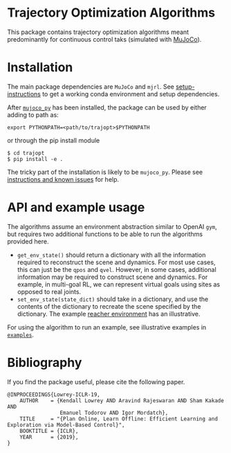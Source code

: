# Trajectory Optimization Algorithms
This package contains trajectory optimization algorithms meant predominantly for continuous control taks (simulated with [MuJoCo](http://www.mujoco.org/)).

# Installation
The main package dependencies are `MuJoCo` and `mjrl`. See [setup-instructions](https://github.com/aravindr93/mjrl/tree/master/setup) to get a working conda environment and setup dependencies.

After [`mujoco_py`](https://github.com/openai/mujoco-py) has been installed, the package can be used by either adding to path as:
```
export PYTHONPATH=<path/to/trajopt>$PYTHONPATH
```
or through the pip install module
```
$ cd trajopt
$ pip install -e .
```
The tricky part of the installation is likely to be `mujoco_py`. Please see [instructions and known issues](https://github.com/aravindr93/mjrl/tree/master/setup) for help.

# API and example usage
The algorithms assume an environment abstraction similar to OpenAI `gym`, but requires two additional functions to be able to run the algorithms provided here.
- `get_env_state()` should return a dictionary with all the information required to reconstruct the scene and dynamics. For most use cases, this can just be the `qpos` and `qvel`. However, in some cases, additional information may be required to construct scene and dynamics. For example, in multi-goal RL, we can represent virtual goals using sites as opposed to real joints.
- `set_env_state(state_dict)` should take in a dictionary, and use the contents of the dictionary to recreate the scene specified by the dictionary.
The example [reacher environment](https://github.com/aravindr93/trajopt/blob/redesign/trajopt/envs/reacher_env.py) has an illustrative.

For using the algorithm to run an example, see illustrative examples in [`examples`](https://github.com/aravindr93/trajopt/tree/master/examples).

# Bibliography
If you find the package useful, please cite the following paper.
```
@INPROCEEDINGS{Lowrey-ICLR-19,
    AUTHOR    = {Kendall Lowrey AND Aravind Rajeswaran AND Sham Kakade AND 
                 Emanuel Todorov AND Igor Mordatch},
    TITLE     = "{Plan Online, Learn Offline: Efficient Learning and Exploration via Model-Based Control}",
    BOOKTITLE = {ICLR},
    YEAR      = {2019},
}
```


